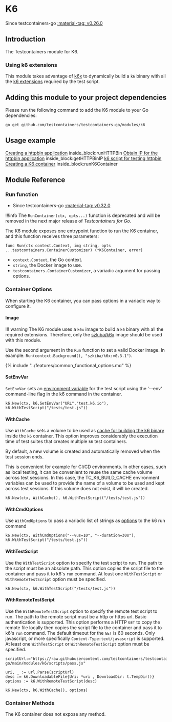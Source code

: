 # K6

Since testcontainers-go <a href="https://github.com/testcontainers/testcontainers-go/releases/tag/v0.26.0"><span class="tc-version">:material-tag: v0.26.0</span></a>

## Introduction

The Testcontainers module for K6.

### Using k6 extensions

This module takes advantage of [k6x](https://github.com/szkiba/k6x) to dynamically build a `k6` binary with all the [k6 extensions](https://k6.io/docs/extensions/get-started/explore/) required by the test script.

## Adding this module to your project dependencies

Please run the following command to add the K6 module to your Go dependencies:

```
go get github.com/testcontainers/testcontainers-go/modules/k6
```

## Usage example

<!--codeinclude-->
[Creating a httpbin application](../../modules/k6/examples_test.go) inside_block:runHTTPBin
[Obtain IP for the httpbin application](../../modules/k6/examples_test.go) inside_block:getHTTPBinIP
[k6 script for testing httpbin](../../modules/k6/scripts/httpbin.js)
[Creating a K6 container](../../modules/k6/examples_test.go) inside_block:runK6Container
<!--/codeinclude-->

## Module Reference

### Run function

- Since testcontainers-go <a href="https://github.com/testcontainers/testcontainers-go/releases/tag/v0.32.0"><span class="tc-version">:material-tag: v0.32.0</span></a>

!!!info
    The `RunContainer(ctx, opts...)` function is deprecated and will be removed in the next major release of _Testcontainers for Go_.

The K6 module exposes one entrypoint function to run the K6 container, and this function receives three parameters:

```golang
func Run(ctx context.Context, img string, opts ...testcontainers.ContainerCustomizer) (*K6Container, error)
```

- `context.Context`, the Go context.
- `string`, the Docker image to use.
- `testcontainers.ContainerCustomizer`, a variadic argument for passing options.

### Container Options

When starting the K6 container, you can pass options in a variadic way to configure it.

#### Image

!!! warning
    The K6 module uses a `k6x` image to build a `k6` binary with all the required extensions. Therefore, only the [szkiba/k6x](https://hub.docker.com/r/szkiba/k6x) image should be used with this module.

Use the second argument in the `Run` function to set a valid Docker image.
In example: `Run(context.Background(), "szkiba/k6x:v0.3.1")`.

{% include "../features/common_functional_options.md" %}

#### SetEnvVar

`SetEnvVar` sets an [environment variable](https://k6.io/docs/using-k6/environment-variables/) for the test script using the '--env' command-line flag in the k6 command in the container.

```golang
k6.New(ctx, k6.SetEnvVar("URL","test.k6.io"), k6.WithTestScript("/tests/test.js"))
```

#### WithCache

Use `WithCache` sets a volume to be used as [cache for building the k6 binary](https://github.com/szkiba/k6x#cache) inside the `k6` container.
This option improves considerably the execution time of test suites that creates multiple `k6` test containers.

By default, a new volume is created and automatically removed when the test session ends.

This is convenient for example for CI/CD environments. In other cases, such as local testing, it can be convenient to reuse the same cache volume across test sessions. In this case, the TC_K6_BUILD_CACHE environment variables can be used to provide the name of a volume to be used and kept across test sessions. If this volume does not exist, it will be created.

```golang
k6.New(ctx, WithCache(), k6.WithTestScript("/tests/test.js"))
```

#### WithCmdOptions

Use `WithCmdOptions` to pass a variadic list of strings as [options](https://k6.io/docs/using-k6/k6-options/reference/) to the k6 run command

```golang
k6.New(ctx, WithCmdOptions("--vus=10", "--duration=30s"), k6.WithTestScript("/tests/test.js"))
```

#### WithTestScript

Use the `WithTestScript` option to specify the test script to run. The path to the script must be an absolute path. This option copies the script file to the container and pass it to k6's `run` command. At least one `WithTestScript` or `WithRemoteTestScript`  option must be specified.

```golang
k6.New(ctx, k6.WithTestScript("/tests/test.js"))
```

#### WithRemoteTestScript

Use the `WithRemoteTestScript` option to specify the remote test script to run. The path to the remote script must be a http or https url. Basic authentication is supported. This option performs a HTTP `GET` to copy the remote file locally then copies the script file to the container and pass it to k6's `run` command. The default timeout for the `GET` is 60 seconds. Only javascript, or more specifically `Content-Type:text/javascript` is supported.  At least one `WithTestScript` or `WithRemoteTestScript`  option must be specified.

```golang
scriptUrl:="https://raw.githubusercontent.com/testcontainers/testcontainers-go/main/modules/k6/scripts/pass.js"

uri, _ := url.Parse(scriptUrl)
desc := k6.DownloadableFile{Uri: *uri , DownloadDir: t.TempDir()}
options := k6.WithRemoteTestScript(desc)

k6.New(ctx, k6.WithCache(), options)
```

### Container Methods

The K6 container does not expose any method.
